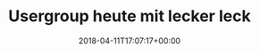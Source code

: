 ---
retweeted: false
source: <a href="http://www.samruston.co.uk" rel="nofollow">Flamingo for Android</a>
entities:
  hashtags: []
  symbols: []
  user_mentions: []
  urls:
  - url: https://t.co/MuXGlajfos
    expanded_url: https://twitter.com/muc_rubyshift/status/984110214499782657
    display_url: twitter.com/muc_rubyshift/…
    indices:
    - '41'
    - '64'
display_text_range:
- '0'
- '64'
favorite_count: '0'
id_str: '984115684136415232'
truncated: false
retweet_count: '0'
id: '984115684136415232'
possibly_sensitive: false
created_at: Wed Apr 11 17:07:17 +0000 2018
favorited: false
full_text: Usergroup heute mit lecker lecker Buffet
lang: de
quote_url: https://twitter.com/muc_rubyshift/status/984110214499782657
tags:
- pesos:twitter
date: '2018-04-11T17:07:17+00:00'
src: https://twitter.com/bascht/status/984115684136415232
original_url: https://twitter.com/bascht/status/984115684136415232
type: twitter_tweet
text: Usergroup heute mit lecker lecker Buffet
title: Usergroup heute mit lecker leck

---